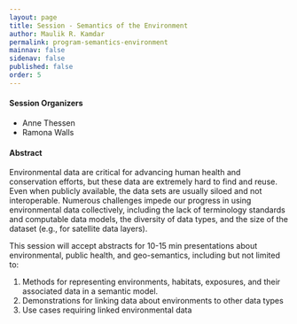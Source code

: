 ```yaml
---
layout: page
title: Session - Semantics of the Environment
author: Maulik R. Kamdar
permalink: program-semantics-environment
mainnav: false
sidenav: false
published: false
order: 5
---
```


#### Session Organizers
- Anne Thessen 
- Ramona Walls

#### Abstract
Environmental data are critical for advancing human health and conservation efforts, but these data are extremely hard to find and reuse. Even when publicly available, the data sets are usually siloed and not interoperable. Numerous challenges impede our progress in using environmental data collectively, including the lack of terminology standards and computable data models, the diversity of data types, and the size of the dataset (e.g., for satellite data layers). 

This session will accept abstracts for 10-15 min presentations about environmental, public health, and geo-semantics, including but not limited to: 
1. Methods for representing environments, habitats, exposures, and their associated data in a semantic model. 
2. Demonstrations for linking data about environments to other data types 
3. Use cases requiring linked environmental data 

